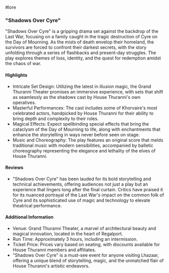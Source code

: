  #lore 

### "Shadows Over Cyre"

"Shadows Over Cyre" is a gripping drama set against the backdrop of the Last War, focusing on a family caught in the tragic destruction of Cyre on the Day of Mourning. As the mists of death envelop their homeland, the survivors are forced to confront their darkest secrets, with the story unfolding through a series of flashbacks and present-day struggles. The play explores themes of loss, identity, and the quest for redemption amidst the chaos of war.

#### Highlights

* Intricate Set Design: Utilizing the latest in illusion magic, the Grand Thuranni Theater promises an immersive experience, with sets that shift as seamlessly as the shadows cast by House Thuranni's own operatives.
* Masterful Performances: The cast includes some of Khorvaire's most celebrated actors, handpicked by House Thuranni for their ability to bring depth and complexity to their roles.
* Magical Effects: Expect spellbinding special effects that bring the cataclysm of the Day of Mourning to life, along with enchantments that enhance the storytelling in ways never before seen on stage.
* Music and Choreography: The play features an original score that melds traditional music with modern sensibilities, accompanied by balletic choreography representing the elegance and lethality of the elves of House Thuranni.

#### Reviews

* "Shadows Over Cyre" has been lauded for its bold storytelling and technical achievements, offering audiences not just a play but an experience that lingers long after the final curtain. Critics have praised it for its nuanced portrayal of the Last War's impact on the common folk of Cyre and its sophisticated use of magic and technology to elevate theatrical performance.

#### Additional Information

* Venue: Grand Thuranni Theater, a marvel of architectural beauty and magical innovation, located in the heart of Regalport.
* Run Time: Approximately 3 hours, including an intermission.
* Ticket Price: Prices vary based on seating, with discounts available for House Thuranni members and affiliates.
* "Shadows Over Cyre" is a must-see event for anyone visiting Lhazaar, offering a unique blend of storytelling, magic, and the unmatched flair of House Thuranni's artistic endeavors.
